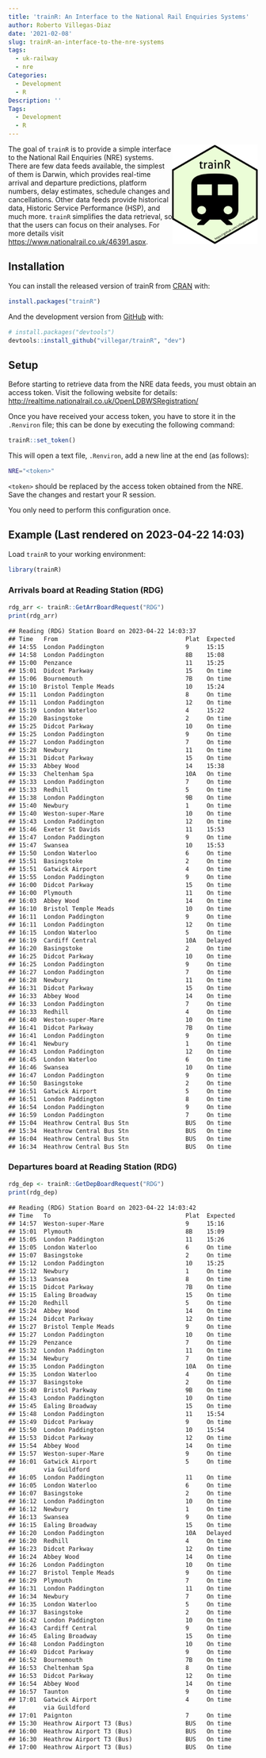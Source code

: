 ```yaml
---
title: 'trainR: An Interface to the National Rail Enquiries Systems'
author: Roberto Villegas-Diaz
date: '2021-02-08'
slug: trainR-an-interface-to-the-nre-systems
tags:
  - uk-railway
  - nre
Categories:
  - Development
  - R
Description: ''
Tags:
  - Development
  - R
---
```


<img src="https://raw.githubusercontent.com/villegar/trainR/main/inst/images/logo.png" alt="logo" align="right" height=200px/>

The goal of `trainR` is to provide a simple interface to the 
National Rail Enquiries (NRE) systems. There are few data feeds 
available, the simplest of them is Darwin, which provides real-time 
arrival and departure predictions, platform numbers, delay estimates, 
schedule changes and cancellations. Other data feeds provide historical 
data, Historic Service Performance (HSP), and much more. `trainR` 
simplifies the data retrieval, so that the users can focus on their 
analyses. For more details visit 
https://www.nationalrail.co.uk/46391.aspx.

## Installation

You can install the released version of trainR from [CRAN](https://CRAN.R-project.org) with:

``` r
install.packages("trainR")
```

And the development version from [GitHub](https://github.com/) with:

``` r
# install.packages("devtools")
devtools::install_github("villegar/trainR", "dev")
```

## Setup
Before starting to retrieve data from the NRE data feeds, you must obtain an access token. 
Visit the following website for details: http://realtime.nationalrail.co.uk/OpenLDBWSRegistration/

Once you have received your access token, you have to store it in the `.Renviron` file; this can be 
done by executing the following command:


```r
trainR::set_token()
```

This will open a text file, `.Renviron`, add a new line at the end (as follows):

```bash
NRE="<token>"
```

`<token>` should be replaced by the access token obtained from the NRE. Save the changes and restart 
your R session.

You only need to perform this configuration once.

## Example (Last rendered on 2023-04-22 14:03)

Load `trainR` to your working environment:

```r
library(trainR)
```

### Arrivals board at Reading Station (RDG)


```r
rdg_arr <- trainR::GetArrBoardRequest("RDG")
print(rdg_arr)
```

```
## Reading (RDG) Station Board on 2023-04-22 14:03:37
## Time   From                                    Plat  Expected
## 14:55  London Paddington                       9     15:15
## 14:58  London Paddington                       8B    15:08
## 15:00  Penzance                                11    15:25
## 15:01  Didcot Parkway                          15    On time
## 15:06  Bournemouth                             7B    On time
## 15:10  Bristol Temple Meads                    10    15:24
## 15:11  London Paddington                       8     On time
## 15:11  London Paddington                       12    On time
## 15:19  London Waterloo                         4     15:22
## 15:20  Basingstoke                             2     On time
## 15:25  Didcot Parkway                          10    On time
## 15:25  London Paddington                       9     On time
## 15:27  London Paddington                       7     On time
## 15:28  Newbury                                 11    On time
## 15:31  Didcot Parkway                          15    On time
## 15:33  Abbey Wood                              14    15:38
## 15:33  Cheltenham Spa                          10A   On time
## 15:33  London Paddington                       7     On time
## 15:33  Redhill                                 5     On time
## 15:38  London Paddington                       9B    On time
## 15:40  Newbury                                 1     On time
## 15:40  Weston-super-Mare                       10    On time
## 15:43  London Paddington                       12    On time
## 15:46  Exeter St Davids                        11    15:53
## 15:47  London Paddington                       9     On time
## 15:47  Swansea                                 10    15:53
## 15:50  London Waterloo                         6     On time
## 15:51  Basingstoke                             2     On time
## 15:51  Gatwick Airport                         4     On time
## 15:55  London Paddington                       9     On time
## 16:00  Didcot Parkway                          15    On time
## 16:00  Plymouth                                11    On time
## 16:03  Abbey Wood                              14    On time
## 16:10  Bristol Temple Meads                    10    On time
## 16:11  London Paddington                       9     On time
## 16:11  London Paddington                       12    On time
## 16:15  London Waterloo                         5     On time
## 16:19  Cardiff Central                         10A   Delayed
## 16:20  Basingstoke                             2     On time
## 16:25  Didcot Parkway                          10    On time
## 16:25  London Paddington                       9     On time
## 16:27  London Paddington                       7     On time
## 16:28  Newbury                                 11    On time
## 16:31  Didcot Parkway                          15    On time
## 16:33  Abbey Wood                              14    On time
## 16:33  London Paddington                       7     On time
## 16:33  Redhill                                 4     On time
## 16:40  Weston-super-Mare                       10    On time
## 16:41  Didcot Parkway                          7B    On time
## 16:41  London Paddington                       9     On time
## 16:41  Newbury                                 1     On time
## 16:43  London Paddington                       12    On time
## 16:45  London Waterloo                         6     On time
## 16:46  Swansea                                 10    On time
## 16:47  London Paddington                       9     On time
## 16:50  Basingstoke                             2     On time
## 16:51  Gatwick Airport                         5     On time
## 16:51  London Paddington                       8     On time
## 16:54  London Paddington                       9     On time
## 16:59  London Paddington                       7     On time
## 15:04  Heathrow Central Bus Stn                BUS   On time
## 15:34  Heathrow Central Bus Stn                BUS   On time
## 16:04  Heathrow Central Bus Stn                BUS   On time
## 16:34  Heathrow Central Bus Stn                BUS   On time
```

### Departures board at Reading Station (RDG)


```r
rdg_dep <- trainR::GetDepBoardRequest("RDG")
print(rdg_dep)
```

```
## Reading (RDG) Station Board on 2023-04-22 14:03:42
## Time   To                                      Plat  Expected
## 14:57  Weston-super-Mare                       9     15:16
## 15:01  Plymouth                                8B    15:09
## 15:05  London Paddington                       11    15:26
## 15:05  London Waterloo                         6     On time
## 15:07  Basingstoke                             2     On time
## 15:12  London Paddington                       10    15:25
## 15:12  Newbury                                 1     On time
## 15:13  Swansea                                 8     On time
## 15:15  Didcot Parkway                          7B    On time
## 15:15  Ealing Broadway                         15    On time
## 15:20  Redhill                                 5     On time
## 15:24  Abbey Wood                              14    On time
## 15:24  Didcot Parkway                          12    On time
## 15:27  Bristol Temple Meads                    9     On time
## 15:27  London Paddington                       10    On time
## 15:29  Penzance                                7     On time
## 15:32  London Paddington                       11    On time
## 15:34  Newbury                                 7     On time
## 15:35  London Paddington                       10A   On time
## 15:35  London Waterloo                         4     On time
## 15:37  Basingstoke                             2     On time
## 15:40  Bristol Parkway                         9B    On time
## 15:43  London Paddington                       10    On time
## 15:45  Ealing Broadway                         15    On time
## 15:48  London Paddington                       11    15:54
## 15:49  Didcot Parkway                          9     On time
## 15:50  London Paddington                       10    15:54
## 15:53  Didcot Parkway                          12    On time
## 15:54  Abbey Wood                              14    On time
## 15:57  Weston-super-Mare                       9     On time
## 16:01  Gatwick Airport                         5     On time
##        via Guildford                           
## 16:05  London Paddington                       11    On time
## 16:05  London Waterloo                         6     On time
## 16:07  Basingstoke                             2     On time
## 16:12  London Paddington                       10    On time
## 16:12  Newbury                                 1     On time
## 16:13  Swansea                                 9     On time
## 16:15  Ealing Broadway                         15    On time
## 16:20  London Paddington                       10A   Delayed
## 16:20  Redhill                                 4     On time
## 16:23  Didcot Parkway                          12    On time
## 16:24  Abbey Wood                              14    On time
## 16:26  London Paddington                       10    On time
## 16:27  Bristol Temple Meads                    9     On time
## 16:29  Plymouth                                7     On time
## 16:31  London Paddington                       11    On time
## 16:34  Newbury                                 7     On time
## 16:35  London Waterloo                         5     On time
## 16:37  Basingstoke                             2     On time
## 16:42  London Paddington                       10    On time
## 16:43  Cardiff Central                         9     On time
## 16:45  Ealing Broadway                         15    On time
## 16:48  London Paddington                       10    On time
## 16:49  Didcot Parkway                          9     On time
## 16:52  Bournemouth                             7B    On time
## 16:53  Cheltenham Spa                          8     On time
## 16:53  Didcot Parkway                          12    On time
## 16:54  Abbey Wood                              14    On time
## 16:57  Taunton                                 9     On time
## 17:01  Gatwick Airport                         4     On time
##        via Guildford                           
## 17:01  Paignton                                7     On time
## 15:30  Heathrow Airport T3 (Bus)               BUS   On time
## 16:00  Heathrow Airport T3 (Bus)               BUS   On time
## 16:30  Heathrow Airport T3 (Bus)               BUS   On time
## 17:00  Heathrow Airport T3 (Bus)               BUS   On time
```
